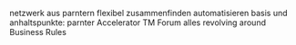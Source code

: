 netzwerk aus parntern
flexibel zusammenfinden
automatisieren
basis und anhaltspunkte: parnter Accelerator TM Forum
alles revolving around Business Rules
